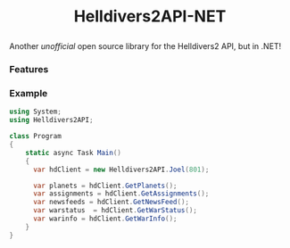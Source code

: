
<h1 align="center">
  <p align="center">Helldivers2API-NET</p>
</h1>

Another *unofficial* open source library for the Helldivers2 API, but in .NET!

### Features

### Example

```csharp
using System;
using Helldivers2API;

class Program
{
    static async Task Main()
    {
      var hdClient = new Helldivers2API.Joel(801);

      var planets = hdClient.GetPlanets();
      var assignments = hdClient.GetAssignments();
      var newsfeeds = hdClient.GetNewsFeed();
      var warstatus  = hdClient.GetWarStatus();
      var warinfo = hdClient.GetWarInfo();  
    }
}
```
